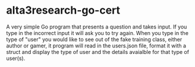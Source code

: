 # alta3research-go-cert

A very simple Go program that presents a question and takes input. If you type in the incorrect input it will ask you to try again. When you type in the type of "user" you would like to see out of the fake training class, either author or gamer, it program will read in the users.json file, format it with a struct and display the type of user and the details avaialble for that type of user(s).